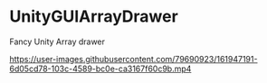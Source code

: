 # UnityGUIArrayDrawer
Fancy Unity Array drawer


https://user-images.githubusercontent.com/79690923/161947191-6d05cd78-103c-4589-bc0e-ca3167f60c9b.mp4

